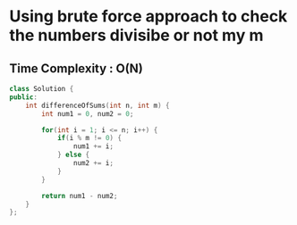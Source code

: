 # Using brute force approach to check the numbers divisibe or not my m

## Time Complexity : O(N)

``` cpp []
class Solution {
public:
    int differenceOfSums(int n, int m) {
        int num1 = 0, num2 = 0;

        for(int i = 1; i <= n; i++) {
            if(i % m != 0) {
                num1 += i;
            } else {
                num2 += i;
            }
        }

        return num1 - num2;
    }
};
```

